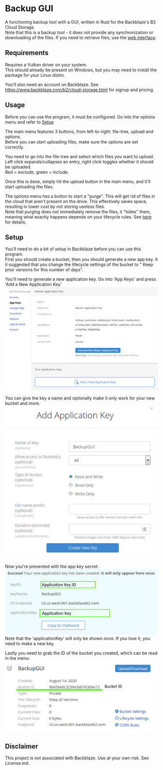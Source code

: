 # Backup GUI
A functioning backup tool with a GUI, written in Rust for the Backblaze's B2 Cloud Storage.  
Note that this is a backup tool - it does not provide any synchronization or downloading of the files. 
If you need to retrieve files, use the [web interface](https://secure.backblaze.com/user_signin.htm).

## Requirements
Requires a Vulkan driver on your system.   
This should already be present on Windows, but you may need to install the package for your Linux distro.

You'll also need an account on Backblaze. See https://www.backblaze.com/b2/cloud-storage.html for signup and pricing.

## Usage
Before you can use the program, it must be configured. Go into the options menu and refer to [Setup](#setup)

The main menu features 3 buttons, from left-to-right: file-tree, upload and options.  
Before you can start uploading files, make sure the options are set correctly.  

You need to go into the file-tree and select which files you want to upload.  
Left click expands/collapses an entry, right click toggles whether it should be uploaded.   
Red = exclude, green = include.

Once this is done, simply hit the upload button in the main menu, and it'll start uploading the files.

The options menu has a button to start a "purge". This will get rid of files in the cloud that aren't present on the drive. 
This effectively saves space, resulting in lower cost by not storing useless files.  
Note that purging does not immediately remove the files, it "hides" them, meaning what exactly happens depends on your lifecycle rules.
See [here](https://www.backblaze.com/b2/docs/lifecycle_rules.html) for details. 

## Setup
You'll need to do a bit of setup in Backblaze before you can use this program.  
First you should create a bucket, then you should generate a new app key. 
It it suggested that you change the lifecycle settings of the bucket to " Keep prior versions for this number of days".

You'll need to generate a new application key. Go into 'App Keys' and press 'Add a New Application Key'
![](1.png)
  
You can give the key a name and optionally make it only work for your new bucket and more. 
![](2.png)

Now you're presented with the app key secret:
![](3.png)  
Note that the 'applicationKey' will only be shown once. If you lose it, you need to make a new key.

Lastly you need to grab the ID of the bucket you created, which can be read in the menu:
![](4.png)

## Disclaimer
This project is not associated with Backblaze. Use at your own risk. See License.md.    
